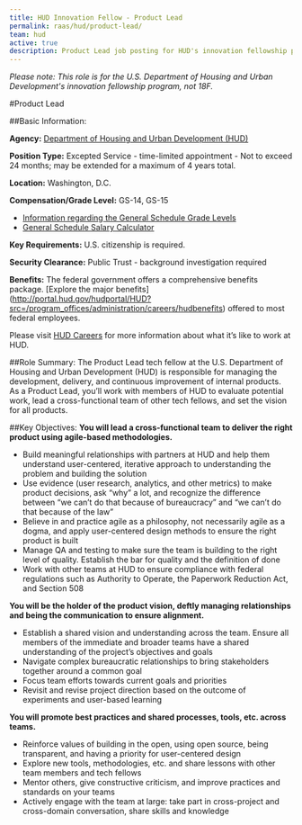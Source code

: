 ```yaml
---
title: HUD Innovation Fellow - Product Lead
permalink: raas/hud/product-lead/
team: hud
active: true
description: Product Lead job posting for HUD's innovation fellowship program.
---
```


*Please note: This role is for the U.S. Department of Housing and Urban Development's innovation fellowship program, not 18F.*

#Product Lead

##Basic Information:

**Agency:** [Department of Housing and Urban Development (HUD)](http://portal.hud.gov/hudportal/HUD)

**Position Type:** Excepted Service - time-limited appointment - Not to exceed 24 months; may be extended for a maximum of 4 years total.

**Location:** Washington, D.C.

**Compensation/Grade Level:** GS-14, GS-15
- [Information regarding the General Schedule Grade Levels](https://www.opm.gov/policy-data-oversight/pay-leave/pay-systems/general-schedule)
- [General Schedule Salary Calculator](https://www.opm.gov/policy-data-oversight/pay-leave/salaries-wages/2016/general-schedule-gs-salary-calculator/)

**Key Requirements:** U.S. citizenship is required.

**Security Clearance:** Public Trust - background investigation required

**Benefits:** The federal government offers a comprehensive benefits package. [Explore the major benefits] (http://portal.hud.gov/hudportal/HUD?src=/program_offices/administration/careers/hudbenefits) offered to most federal employees. 

Please visit [HUD Careers](http://portal.hud.gov/hudportal/HUD?src=/program_offices/administration/careers) for more information about what it’s like to work at HUD.
 
##Role Summary:
The Product Lead tech fellow at the U.S. Department of Housing and Urban Development (HUD) is responsible for managing the development, delivery, and continuous improvement of internal products. As a Product Lead, you’ll work with members of HUD to evaluate potential work, lead a cross-functional team of other tech fellows, and set the vision for all products.

##Key Objectives:
**You will lead a cross-functional team to deliver the right product using agile-based methodologies.**

- Build meaningful relationships with partners at HUD and help them understand user-centered, iterative approach to understanding the problem and building the solution
- Use evidence (user research, analytics, and other metrics) to make product decisions, ask “why” a lot, and recognize the difference between “we can’t do that because of bureaucracy” and “we can’t do that because of the law”
- Believe in and practice agile as a philosophy, not necessarily agile as a dogma, and apply user-centered design methods to ensure the right product is built
- Manage QA and testing to make sure the team is building to the right level of quality. Establish the bar for quality and the definition of done
- Work with other teams at HUD to ensure compliance with federal regulations such as Authority to Operate, the Paperwork Reduction Act, and Section 508

**You will be the holder of the product vision, deftly managing relationships and being the communication to ensure alignment.**

- Establish a shared vision and understanding across the team. Ensure all members of the immediate and broader teams have a shared understanding of the project’s objectives and goals
- Navigate complex bureaucratic relationships to bring stakeholders together around a common goal
- Focus team efforts towards current goals and priorities
- Revisit and revise project direction based on the outcome of experiments and user-based learning

**You will promote best practices and shared processes, tools, etc. across teams.**

- Reinforce values of building in the open, using open source, being transparent, and having a priority for user-centered design
- Explore new tools, methodologies, etc. and share lessons with other team members and tech fellows
- Mentor others, give constructive criticism, and improve practices and standards on your teams
- Actively engage with the team at large: take part in cross-project and cross-domain conversation, share skills and knowledge

